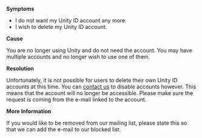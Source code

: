 
        

**<span class="wysiwyg-underline">Symptoms</span>** 

*   I do not want my Unity ID account any more. 
*   I wish to delete my Unity ID account.

**<span class="wysiwyg-underline">Cause</span>** 

You are no longer using Unity and do not need the account. You may have multiple accounts and no longer wish to use one of them.

**<span class="wysiwyg-underline">Resolution</span>** 

Unfortunately, it is not possible for users to delete their own Unity ID accounts at this time. You can [contact us](https://support.unity3d.com/hc/en-us/requests/new%20) to disable accounts however. This means that the account will no longer be accessible. Please make sure the request is coming from the e-mail linked to the account. 

**<span class="wysiwyg-underline">More Information</span>** 

If you would like to be removed from our mailing list, please state this so that we can add the e-mail to our blocked list.

      